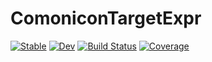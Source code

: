 # ComoniconTargetExpr

[![Stable](https://img.shields.io/badge/docs-stable-blue.svg)](https://Roger-luo.github.io/ComoniconTargetExpr.jl/stable)
[![Dev](https://img.shields.io/badge/docs-dev-blue.svg)](https://Roger-luo.github.io/ComoniconTargetExpr.jl/dev)
[![Build Status](https://github.com/Roger-luo/ComoniconTargetExpr.jl/workflows/CI/badge.svg)](https://github.com/Roger-luo/ComoniconTargetExpr.jl/actions)
[![Coverage](https://codecov.io/gh/Roger-luo/ComoniconTargetExpr.jl/branch/master/graph/badge.svg)](https://codecov.io/gh/Roger-luo/ComoniconTargetExpr.jl)
